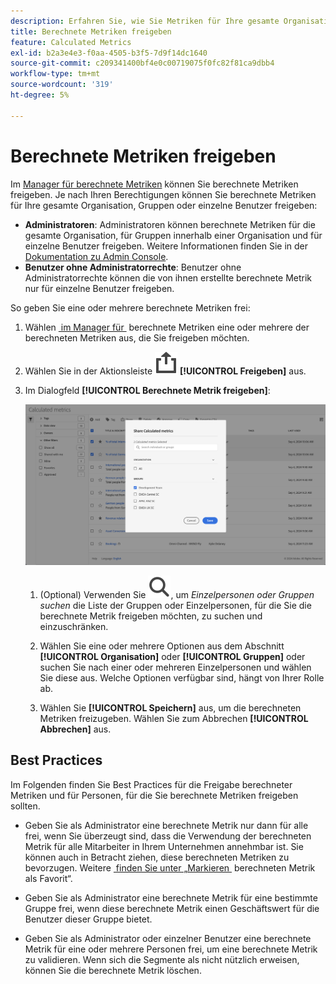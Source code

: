```yaml
---
description: Erfahren Sie, wie Sie Metriken für Ihre gesamte Organisation, Gruppen oder einzelne Benutzer freigeben können.
title: Berechnete Metriken freigeben
feature: Calculated Metrics
exl-id: b2a3e4e3-f0aa-4505-b3f5-7d9f14dc1640
source-git-commit: c209341400bf4e0c00719075f0fc82f81ca9dbb4
workflow-type: tm+mt
source-wordcount: '319'
ht-degree: 5%

---
```


# Berechnete Metriken freigeben

Im [Manager für berechnete Metriken](cm-manager.md) können Sie berechnete Metriken freigeben. Je nach Ihren Berechtigungen können Sie berechnete Metriken für Ihre gesamte Organisation, Gruppen oder einzelne Benutzer freigeben:

* **Administratoren**: Administratoren können berechnete Metriken für die gesamte Organisation, für Gruppen innerhalb einer Organisation und für einzelne Benutzer freigeben. Weitere Informationen finden Sie in der [Dokumentation zu Admin Console](https://helpx.adobe.com/de/enterprise/using/manage-products.html).
* **Benutzer ohne Administratorrechte**: Benutzer ohne Administratorrechte können die von ihnen erstellte berechnete Metrik nur für einzelne Benutzer freigeben.

So geben Sie eine oder mehrere berechnete Metriken frei:

1. Wählen [&#x200B; im Manager für &#x200B;](cm-manager.md) berechnete Metriken eine oder mehrere der berechneten Metriken aus, die Sie freigeben möchten.
1. Wählen Sie in der Aktionsleiste ![Freigeben](/help/assets/icons/ShareAlt.svg) **[!UICONTROL Freigeben]** aus.
1. Im Dialogfeld **[!UICONTROL Berechnete Metrik freigeben]**:

   ![Dialogfeld „Berechnete Metriken freigeben“](assets/share-calculated-metrics-dialog.png)

   1. (Optional) Verwenden Sie ![Suche](/help/assets/icons/Search.svg), um *Einzelpersonen oder Gruppen suchen* die Liste der Gruppen oder Einzelpersonen, für die Sie die berechnete Metrik freigeben möchten, zu suchen und einzuschränken.

   1. Wählen Sie eine oder mehrere Optionen aus dem Abschnitt **[!UICONTROL Organisation]** oder **[!UICONTROL Gruppen]** oder suchen Sie nach einer oder mehreren Einzelpersonen und wählen Sie diese aus. Welche Optionen verfügbar sind, hängt von Ihrer Rolle ab.

   1. Wählen Sie **[!UICONTROL Speichern]** aus, um die berechneten Metriken freizugeben. Wählen Sie zum Abbrechen **[!UICONTROL Abbrechen]** aus.

## Best Practices

Im Folgenden finden Sie Best Practices für die Freigabe berechneter Metriken und für Personen, für die Sie berechnete Metriken freigeben sollten.

* Geben Sie als Administrator eine berechnete Metrik nur dann für alle frei, wenn Sie überzeugt sind, dass die Verwendung der berechneten Metrik für alle Mitarbeiter in Ihrem Unternehmen annehmbar ist. Sie können auch in Betracht ziehen, diese berechneten Metriken zu bevorzugen. Weitere [&#x200B; finden Sie unter „Markieren &#x200B;](cm-favorite.md) berechneten Metrik als Favorit“.

* Geben Sie als Administrator eine berechnete Metrik für eine bestimmte Gruppe frei, wenn diese berechnete Metrik einen Geschäftswert für die Benutzer dieser Gruppe bietet.

* Geben Sie als Administrator oder einzelner Benutzer eine berechnete Metrik für eine oder mehrere Personen frei, um eine berechnete Metrik zu validieren. Wenn sich die Segmente als nicht nützlich erweisen, können Sie die berechnete Metrik löschen.


<!--

Depending on your permissions, you can share metrics with your whole organization, groups, or individual users.

|  Role | Permissions |
|---|---|
|  Administrator  | Can share metrics with All, with Groups, and with Users. Groups are set up as permission groups in the Admin console.  |
|  Non-Administrator  | Can share metrics only with individual users.  |

To share a calculated metric:

1. In the Calculated metrics manager, mark the checkbox next to the metric you want to share.

   ![Calculated metrics manager showing the available icons across the top of the window including Hide Filters, Tag, Share, Delete, and Copy.](assets/cm_task_bar.png)

1. Select the **[!UICONTROL Share]** icon. ![](https://spectrum.adobe.com/static/icons/workflow_18/Smock_Share_18_N.svg)

   The Share Calculated metric dialog box displays.

   ![Share Calculated metric window with All selected for the Organization.](assets/cm_share.png)

1. Select **[!UICONTROL Share]**.

1. Choose who you want to share with:

   * **[!UICONTROL All]** (Administrators only): Shares with all users in the organization.

     Consider sharing with all only if it's of use to the entire company and everyone is comfortable using it. In this case, you should also consider making it an [approved metric](/help/components/calc-metrics/cm-workflow/cm-approving.md).
   
   * **[!UICONTROL Groups]** (Administrators only): Select any groups you want to share with.

     Consider sharing with a group if the metric provides good business value for that team.
   
   * **[!UICONTROL Individual users]**: Search for and select the individual users you want to share with.

      This is the only share option available to all users. Administrators might want to use this option to vet and validate a metric prior to making it available to a group or to everyone. If the metric isn't useful, it can be discarded. Administrators should not officially approve this type of metric.

1. Select **[!UICONTROL Share]**.

   The Shared icon appears next to the metric: ![](https://spectrum.adobe.com/static/icons/workflow_18/Smock_Share_18_N.svg).

1. You can filter on metrics shared with you by going to **[!UICONTROL Filters]** > **[!UICONTROL Other Filters]** > **[!UICONTROL Shared with Me]**.

1. (Optional) To filter the list of calculated metrics in the Calculated metrics manager to show only metrics that are shared with you, select the **Filter** icon, expand **[!UICONTROL Other filters]**, then select **[!UICONTROL Shared with me]**.

-->